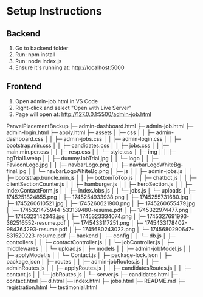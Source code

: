# Setup Instructions

## Backend
1. Go to backend folder
2. Run: npm install
3. Run: node index.js
4. Ensure it's running at: http://localhost:5000

## Frontend
1. Open admin-job.html in VS Code
2. Right-click and select "Open with Live Server"
3. Page will open at: http://127.0.0.1:5500/admin-job.html



PanvelPlacementBackup
├─ admin-dashboard.html
├─ admin-job.html
├─ admin-login.html
├─ apply.html
├─ assets
│  ├─ css
│  │  ├─ admin-dashboard.css
│  │  ├─ admin-jobs.css
│  │  ├─ admin-login.css
│  │  ├─ bootstrap.min.css
│  │  ├─ candidates.css
│  │  ├─ jobs.css
│  │  ├─ main.min.per.css
│  │  ├─ resp.css
│  │  └─ style.css
│  ├─ img
│  │  ├─ bgTrial1.webp
│  │  ├─ dummyJobTrial.jpg
│  │  └─ logo
│  │     ├─ FaviconLogo.jpg
│  │     ├─ navbarLogo.png
│  │     ├─ navbarLogoWhiteBg-final.jpg
│  │     └─ navbarLogoWhiteBg.png
│  ├─ js
│  │  ├─ admin-jobs.js
│  │  ├─ bootstrap.bundle.min.js
│  │  ├─ bottomToTop.js
│  │  ├─ chatbot.js
│  │  ├─ clientSectionCounter.js
│  │  ├─ hamburger.js
│  │  ├─ heroSection.js
│  │  ├─ indexContactForm.js
│  │  ├─ indexJobs.js
│  │  └─ jobs.js
│  └─ uploads
│     ├─ 1745251824855.png
│     ├─ 1745254933938.png
│     ├─ 1745255731680.jpg
│     ├─ 1745260610521.jpg
│     ├─ 1745260621900.png
│     ├─ 1745260655479.jpg
│     ├─ 1745321475944-533139480-resume.pdf
│     ├─ 1745322974477.png
│     ├─ 1745323142343.jpg
│     ├─ 1745323334074.png
│     ├─ 1745327691993-362516552-resume.pdf
│     ├─ 1745433117251.png
│     ├─ 1745433178402-984364293-resume.pdf
│     ├─ 1745680243022.png
│     └─ 1745680290647-831520223-resume.pdf
├─ backend
│  ├─ config
│  │  └─ db.js
│  ├─ controllers
│  │  ├─ contactController.js
│  │  └─ jobController.js
│  ├─ middlewares
│  │  └─ upload.js
│  ├─ models
│  │  ├─ admin-jobModel.js
│  │  ├─ applyModel.js
│  │  └─ Contact.js
│  ├─ package-lock.json
│  ├─ package.json
│  ├─ routes
│  │  ├─ admin-jobRoutes.js
│  │  ├─ adminRoutes.js
│  │  ├─ applyRoutes.js
│  │  ├─ candidatesRoutes.js
│  │  ├─ contact.js
│  │  └─ jobRoutes.js
│  └─ server.js
├─ candidates.html
├─ contact.html
├─ d.html
├─ index.html
├─ jobs.html
├─ README.md
├─ registration.html
└─ testimonial.html

```